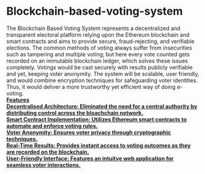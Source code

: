 # Blockchain-based-voting-system
The Blockchain Based Voting System represents a decentralized and transparent electoral platform relying upon the Ethereum blockchain and smart contracts and aims to provide secure, fraud-rejecting, and verifiable elections. The common methods of voting always suffer from insecurities such as tampering and multiple voting; but here every vote counted gets recorded on an immutable blockchain ledger, which solves these issues completely. Votings would be cast securely with results publicly verifiable and yet, keeping voter anonymity. The system will be scalable, user friendly, and would combine encryption techniques for safeguarding voter identities. Thus, it would deliver a more trustworthy yet efficient way of doing e-voting.
<br>
<u><b>
Features
<br>
Decentralised Architecture: Eliminated the need for a central authority by distributing control across the bloachchain network.
<br>
Smart Contract Implementation: Utilizes Ethereum smart contracts to automate and enforce voting rules.
<br>
Voter Anonymity: Ensures voter privacy through cryptographic techniques.
<br>
Real-Time Results: Provides instant access to voting outcomes as they are recorded on the blockchain.
<br>
User-Friendly Interface: Features an intuitve web application for seamless voter interactions.
